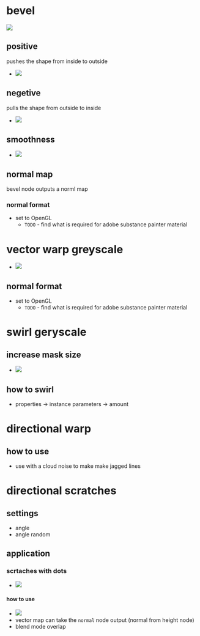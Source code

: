# bevel

<img src="./images/effects-nodes/bevel-node.png">

## positive

pushes the shape from inside to outside

- <img src="./images/effects-nodes/bevel-node-positive.gif">

## negetive

pulls the shape from outside to inside

- <img src="./images/effects-nodes/bevel-node-negetive.gif">

## smoothness

- <img src="./images/effects-nodes/bevel-node-smoothness.png">

## normal map

bevel node outputs a norml map

### normal format

- set to OpenGL
  - `TODO` - find what is required for adobe substance painter material

# vector warp greyscale

- <img src="./images/effects-nodes/vector-warp-greyscale.png">

## normal format

- set to OpenGL
  - `TODO` - find what is required for adobe substance painter material

# swirl geryscale

## increase mask size

- <img src="./images/effects-nodes/swirl-greyscale-inc-size-cover.png">

## how to swirl

- properties -> instance parameters -> amount

# directional warp

## how to use

- use with a cloud noise to make make jagged lines

# directional scratches

## settings

- angle
- angle random

## application

### scrtaches with dots

- <img src="./images/effects-nodes/directional-scratches-app-1.png">

#### how to use

- <img src="./images/effects-nodes/direcational-scratches-with-noise-n-vector-wrap.png">
- vector map can take the `normal` node output (normal from height node)
- blend mode overlap

